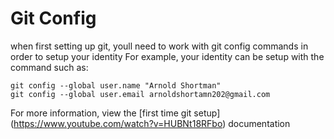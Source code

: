 # Git Config
when first setting up git, youll need to work with git config commands in order to setup your identity
For example, your identity can be setup with the command such as:
```
git config --global user.name "Arnold Shortman"
git config --global user.email arnoldshortamn202@gmail.com
```
For more information, view the [first time git setup] (https://www.youtube.com/watch?v=HUBNt18RFbo) documentation
